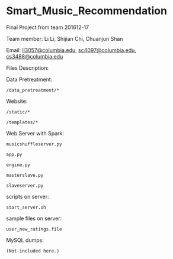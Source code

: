 # Smart_Music_Recommendation
Final Project from team 201612-17

Team member:
Li Li, Shijian Chi, Chuanjun Shan

Email:
ll3057@columbia.edu, sc4097@columbia.edu, cs3488@columbia.edu

Files Description:

Data Pretreatment:

    /data_pretreatment/*

Website:

    /static/*
  
    /templates/*
  
Web Server with Spark:

    musicshuffleserver.py
  
    app.py
  
    engine.py
  
    masterslave.py
  
    slaveserver.py

scripts on server:

    start_server.sh

sample files on server:

    user_new_ratings.file

MySQL dumps:

    (Not included here.)
